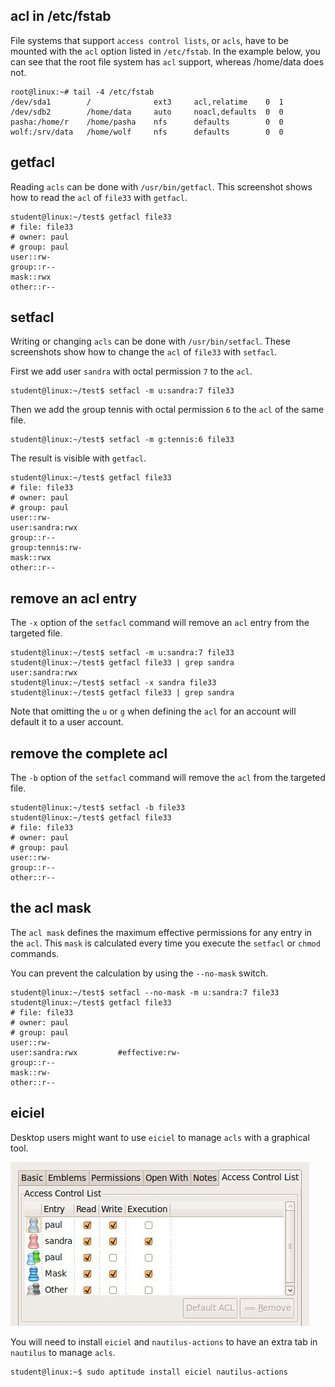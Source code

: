 ## acl in /etc/fstab

File systems that support `access control lists`, or
`acls`, have to be mounted with the `acl` option listed in
`/etc/fstab`. In the example below, you can see that the
root file system has `acl` support, whereas /home/data does not.

    root@linux:~# tail -4 /etc/fstab
    /dev/sda1        /              ext3     acl,relatime    0  1
    /dev/sdb2        /home/data     auto     noacl,defaults  0  0
    pasha:/home/r    /home/pasha    nfs      defaults        0  0
    wolf:/srv/data   /home/wolf     nfs      defaults        0  0

## getfacl

Reading `acls` can be done with `/usr/bin/getfacl`. This
screenshot shows how to read the `acl` of `file33` with
`getfacl`.

    student@linux:~/test$ getfacl file33
    # file: file33
    # owner: paul
    # group: paul
    user::rw-
    group::r--
    mask::rwx
    other::r--

## setfacl

Writing or changing `acls` can be done with
`/usr/bin/setfacl`. These screenshots show how to change
the `acl` of `file33` with `setfacl`.

First we add `u`ser `sandra` with octal permission `7` to the `acl`.

    student@linux:~/test$ setfacl -m u:sandra:7 file33

Then we add the `g`roup tennis with octal permission `6` to the `acl` of
the same file.

    student@linux:~/test$ setfacl -m g:tennis:6 file33

The result is visible with `getfacl`.

    student@linux:~/test$ getfacl file33 
    # file: file33
    # owner: paul
    # group: paul
    user::rw-
    user:sandra:rwx
    group::r--
    group:tennis:rw-
    mask::rwx
    other::r--

## remove an acl entry

The `-x` option of the `setfacl` command will remove an `acl` entry from
the targeted file.

    student@linux:~/test$ setfacl -m u:sandra:7 file33 
    student@linux:~/test$ getfacl file33 | grep sandra
    user:sandra:rwx
    student@linux:~/test$ setfacl -x sandra file33
    student@linux:~/test$ getfacl file33 | grep sandra

Note that omitting the `u` or `g` when defining the `acl` for an account
will default it to a user account.

## remove the complete acl

The `-b` option of the `setfacl` command will remove the `acl` from the
targeted file.

    student@linux:~/test$ setfacl -b file33 
    student@linux:~/test$ getfacl file33 
    # file: file33
    # owner: paul
    # group: paul
    user::rw-
    group::r--
    other::r--

## the acl mask

The `acl mask` defines the maximum effective permissions for any entry
in the `acl`. This `mask` is calculated every time you execute the
`setfacl` or `chmod` commands.

You can prevent the calculation by using the `--no-mask` switch.

    student@linux:~/test$ setfacl --no-mask -m u:sandra:7 file33
    student@linux:~/test$ getfacl file33
    # file: file33
    # owner: paul
    # group: paul
    user::rw-
    user:sandra:rwx         #effective:rw-
    group::r--
    mask::rw-
    other::r--
            

## eiciel

Desktop users might want to use `eiciel` to manage
`acls` with a graphical tool.

![](assets/eiciel_acls.jpg)

You will need to install `eiciel` and `nautilus-actions` to have an
extra tab in `nautilus` to manage `acls`.

    student@linux:~$ sudo aptitude install eiciel nautilus-actions
            

